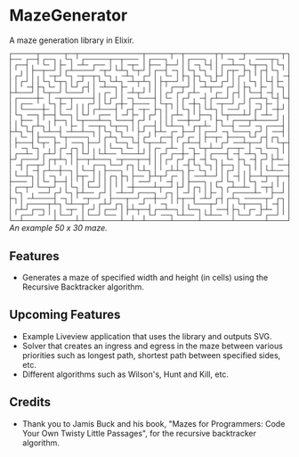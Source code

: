 # MazeGenerator

A maze generation library in Elixir.

![Example 50 x 30 maze](maze_example.png)
*An example 50 x 30 maze.*

## Features

- Generates a maze of specified width and height (in cells) using the
  Recursive Backtracker algorithm.

## Upcoming Features

- Example Liveview application that uses the library and outputs SVG.
- Solver that creates an ingress and egress in the maze between various
priorities such as longest path, shortest path between specified sides, etc.
- Different algorithms such as Wilson's, Hunt and Kill, etc.

## Credits

- Thank you to Jamis Buck and his book, "Mazes for Programmers: Code Your Own
  Twisty Little Passages", for the recursive backtracker algorithm.
